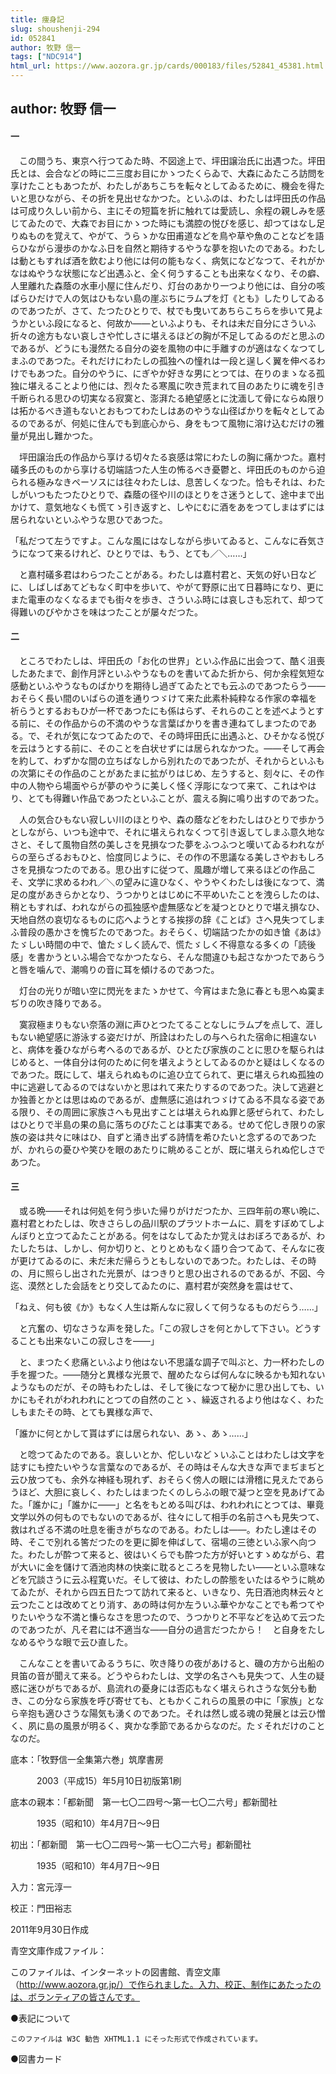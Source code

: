 ```yaml
---
title: 痩身記
slug: shoushenji-294
id: 052841
author: 牧野 信一
tags: ["NDC914"]
html_url: https://www.aozora.gr.jp/cards/000183/files/52841_45381.html
---
```


## author: 牧野 信一

#### 一




　この間うち、東京へ行つてゐた時、不図途上で、坪田譲治氏に出遇つた。坪田氏とは、会合などの時に二三度お目にかゝつたくらゐで、大森にゐたころ訪問を享けたこともあつたが、わたしがあちこちを転々としてゐるために、機会を得たいと思ひながら、その折を見出せなかつた。といふのは、わたしは坪田氏の作品は可成り久しい前から、主にその短篇を折に触れては愛読し、余程の親しみを感じてゐたので、大森でお目にかゝつた時にも満腔の悦びを感じ、却つてはなし足りぬものを覚えて、やがて、うらゝかな田甫道などを鳥や草や魚のことなどを語らひながら漫歩のかなふ日を自然と期待するやうな夢を抱いたのである。わたしは動ともすれば酒を飲むより他には何の能もなく、病気になどなつて、それがかなはぬやうな状態になど出遇ふと、全く何うすることも出来なくなり、その癖、人里離れた森蔭の水車小屋に住んだり、灯台のあかり一つより他には、自分の咳ばらひだけで人の気はひもない島の崖ぶちにラムプを灯《とも》したりしてゐるのであつたが、さて、たつたひとりで、杖でも曳いてあちらこちらを歩いて見ようかといふ段になると、何故か――といふよりも、それは未だ自分にさういふ折々の途方もない哀しさや忙しさに堪えるほどの胸が不足してゐるのだと思ふのであるが、どうにも漫然たる自分の姿を風物の中に手離すのが適はなくなつてしまふのであつた。それだけにわたしの孤独への憧れは一段と逞しく翼を伸べるわけでもあつた。自分のやうに、にぎやか好きな男にとつては、在りのまゝなる孤独に堪えることより他には、烈々たる寒風に吹き荒まれて目のあたりに魂を引き千断られる思ひの切実なる寂寞と、澎湃たる絶望感とに沈湎して骨にならぬ限りは拓かるべき道もないとおもつてわたしはあのやうな山径ばかりを転々としてゐるのであるが、何処に住んでも到底心から、身をもつて風物に溶け込むだけの雅量が見出し難かつた。

　坪田譲治氏の作品から享ける切々たる哀感は常にわたしの胸に痛かつた。嘉村礒多氏のものから享ける切端詰つた人生の怖るべき憂鬱と、坪田氏のものから迫られる極みなきペーソスには往々わたしは、息苦しくなつた。恰もそれは、わたしがいつもたつたひとりで、森蔭の径や川のほとりをさ迷うとして、途中まで出かけて、意気地なくも慌てゝ引き返すと、しやにむに酒をあをつてしまはずには居られないといふやうな思ひであつた。

「私だつて左うですよ。こんな風にはなしながら歩いてゐると、こんなに呑気さうになつて来るけれど、ひとりでは、もう、とても／＼……」

　と嘉村礒多君はわらつたことがある。わたしは嘉村君と、天気の好い日などに、しばしばあてどもなく町中を歩いて、やがて野原に出て日暮時になり、更にまた電車のなくなるまでも街々を歩き、さういふ時には哀しさも忘れて、却つて得難いのびやかさを味はつたことが屡々だつた。



#### 二




　ところでわたしは、坪田氏の「お化の世界」といふ作品に出会つて、酷く沮喪したあたまで、創作月評といふやうなものを書いてゐた折から、何か余程気短な感動といふやうなものばかりを期待し過ぎてゐたとでも云ふのであつたらう――おそらく長い間のいばらの道を通りつゞけて来た此素朴純粋なる作家の幸福を祈らうとするおもひが一杯であつたにも係はらず、それらのことを述べようとする前に、その作品からの不満のやうな言葉ばかりを書き連ねてしまつたのである。で、それが気になつてゐたので、その時坪田氏に出遇ふと、ひそかなる悦びを云はうとする前に、そのことを白状せずには居られなかつた。――そして再会を約して、わずかな間の立ちばなしから別れたのであつたが、それからといふもの次第にその作品のことがあたまに拡がりはじめ、左うすると、刻々に、その作中の人物やら場面やらが夢のやうに美しく怪く浮彫になつて来て、これはやはり、とても得難い作品であつたといふことが、震える胸に鳴り出すのであつた。

　人の気合ひもない寂しい川のほとりや、森の蔭などをわたしはひとりで歩かうとしながら、いつも途中で、それに堪えられなくつて引き返してしまふ意久地なさと、そして風物自然の美しさを見損なつた夢をふつふつと嘆いてゐるわれながらの至らざるおもひと、恰度同じように、その作の不思議なる美しさやおもしろさを見損なつたのである。思ひ出すに従つて、風趣が増して来るほどの作品こそ、文学に求めるわれ／＼の望みに違ひなく、やうやくわたしは後になつて、満足の度があきらかとなり、うつかりとはじめに不平めいたことを洩らしたのは、稍ともすれば、われながらの孤独感や虚無感などを凝つとひとりで堪え損なひ、天地自然の哀切なるものに応へようとする挨拶の辞《ことば》さへ見失つてしまふ普段の愚かさを愧ぢたのであつた。おそらく、切端詰つたかの如き愴《あは》たゞしい時間の中で、愴たゞしく読んで、慌たゞしく不得意なる多くの「読後感」を書かうといふ場合でなかつたなら、そんな間違ひも起さなかつたであらうと唇を噛んで、潮鳴りの音に耳を傾けるのであつた。

　灯台の光りが暗い空に閃光をまたゝかせて、今宵はまた急に春とも思へぬ霙まぢりの吹き降りである。

　寞寂極まりもない奈落の淵に声ひとつたてることなしにラムプを点して、涯しもない絶望感に游泳する姿だけが、所詮はわたしの与へられた宿命に相違ないと、病体を養ひながら考へるのであるが、ひとたび家族のことに思ひを駆られはじめると、一体自分は何のために何を堪えようとしてゐるのかと疑はしくなるのであつた。既にして、堪えられぬものに追ひ立てられて、更に堪えられぬ孤独の中に逃避してゐるのではないかと思はれて来たりするのであつた。決して逃避とか独善とかとは思はぬのであるが、虚無感に追はれつゞけてゐる不具なる姿である限り、その周囲に家族さへも見出すことは堪えられぬ罪と感ぜられて、わたしはひとりで半島の果の島に落ちのびたことは事実である。せめて佗しき限りの家族の姿は共々に味はひ、自ずと涌き出ずる詩情を希ひたいと念ずるのであつたが、かれらの憂ひや笑ひを眼のあたりに眺めることが、既に堪えられぬ佗しさであつた。



#### 三




　或る晩――それは何処を何う歩いた帰りがけだつたか、三四年前の寒い晩に、嘉村君とわたしは、吹きさらしの品川駅のプラツトホームに、肩をすぼめてしよんぼりと立つてゐたことがある。何をはなしてゐたか覚えはおぼろであるが、わたしたちは、しかし、何か切りと、とりとめもなく語り合つてゐて、そんなに夜が更けてゐるのに、未だ未だ帰らうともしないのであつた。わたしは、その時の、月に照らし出された光景が、はつきりと思ひ出されるのであるが、不図、今迄、漠然とした会話をとり交してゐたのに、嘉村君が突然身を震はせて、

「ねえ、何も彼《か》もなく人生は斯んなに寂しくて何うなるものだらう……」

　と亢奮の、切なさうな声を発した。「この寂しさを何とかして下さい。どうすることも出来ないこの寂しさを――」

　と、まつたく悲痛といふより他はない不思議な調子で叫ぶと、力一杯わたしの手を握つた。――随分と異様な光景で、醒めたならば何んなに映るかも知れないようなものだが、その時もわたしは、そして後になつて秘かに思ひ出しても、いかにもそれがわれわれにとつての自然のことゝ、繰返されるより他はなく、わたしもまたその時、とても異様な声で、

「誰かに何とかして貰はずには居られない、あゝ、あゝ……」

　と唸つてゐたのである。哀しいとか、佗しいなどゝいふことはわたしは文字を誌すにも控たいやうな言葉なのであるが、その時はそんな大きな声でまぢまぢと云ひ放つても、余外な神経も現れず、おそらく傍人の眼には滑稽に見えたであらうほど、大胆に哀しく、わたしはまつたくのしらふの眼で凝つと空を見あげてゐた。「誰かに」「誰かに――」と名をもとめる叫びは、われわれにとつては、畢竟文学以外の何ものでもないのであるが、往々にして相手の名前さへも見失つて、救はれざる不満の吐息を衝きがちなのである。わたしは――。わたし達はその時、そこで別れる筈だつたのを更に脚を伸ばして、宿場の三徳といふ家へ向つた。わたしが酔つて来ると、彼はいくらでも酔つた方が好いとすゝめながら、君が大いに金を儲けて酒池肉林の快楽に耽るところを見物したい――といふ意味などを冗談さうに云ふ程寛いだ。そして彼は、わたしの酔態をいたはるやうに眺めてゐたが、それから四五日たつて訪れて来ると、いきなり、先日酒池肉林云々と云つたことは改めてとり消す、あの時は何か左ういふ華やかなことでも希つてやりたいやうな不満と慊らなさを思つたので、うつかりと不平などを込めて云つたのであつたが、凡そ君には不適当な――自分の過言だつたから！　と自身をたしなめるやうな眼で云ひ直した。

　こんなことを書いてゐるうちに、吹き降りの夜があけると、磯の方から出船の貝笛の音が聞えて来る。どうやらわたしは、文学の名さへも見失つて、人生の疑惑に迷ひがちであるが、島流れの憂身には否応もなく堪えられさうな気分も動き、この分なら家族を呼び寄せても、ともかくこれらの風景の中に「家族」となら辛抱も適ひさうな陽気も湧くのであつた。それは然し或る魂の発展とは云ひ憎く、夙に島の風景が明るく、爽かな季節であるからなのだ。たゞそれだけのことなのだ。













底本：「牧野信一全集第六巻」筑摩書房

　　　2003（平成15）年5月10日初版第1刷

底本の親本：「都新聞　第一七〇二四号～第一七〇二六号」都新聞社

　　　1935（昭和10）年4月7日～9日

初出：「都新聞　第一七〇二四号～第一七〇二六号」都新聞社

　　　1935（昭和10）年4月7日～9日

入力：宮元淳一

校正：門田裕志

2011年9月30日作成

青空文庫作成ファイル：

このファイルは、インターネットの図書館、青空文庫（http://www.aozora.gr.jp/）で作られました。入力、校正、制作にあたったのは、ボランティアの皆さんです。











●表記について


	このファイルは W3C 勧告 XHTML1.1 にそった形式で作成されています。







●図書カード